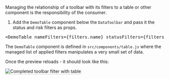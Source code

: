 Managing the relationship of a toolbar with its filters to a table or other component is the responsibility of the consumer. 

1) Add the `DemoTable` component below the `DataToolbar` and pass it the status and risk filters as props.

<pre class="file" data-target="clipboard">
&lt;DemoTable nameFilters={filters.name} statusFilters={filters.status} riskFilters={filters.risk} clearAllFilters={this.onDelete}/&gt;
</pre> 

The `DemoTable` component is defined in `src/components/table.js` where the managed list of applied filters manipulates a very small set of data.

Once the preview reloads - it should look like this:

<img src="toolbar-filter/assets/final.png" alt="Completed toolbar filter with table" style="box-shadow: rgba(3, 3, 3, 0.2) 0px 1.25px 2.5px 0px;" />
